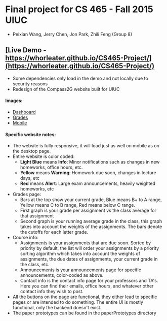 # Final project for CS 465 - Fall 2015 UIUC
- Peixian Wang, Jerry Chen, Jon Park, Zhili Feng (Group 8)

## [Live Demo - https://whorleater.github.io/CS465-Project/](https://whorleater.github.io/CS465-Project/)
- Some dependencies only load in the demo and not locally due to security reasons
- Redesign of the Compass2G website built for UIUC


#### Images:
- [Dashboard](https://raw.githubusercontent.com/Whorleater/CS465-Project/master/images/dashboard.png)
- [Grades](https://raw.githubusercontent.com/Whorleater/CS465-Project/master/images/grades.png)
- [Mobile](https://raw.githubusercontent.com/Whorleater/CS465-Project/master/images/mobile.png)

#### Specific website notes:
- The website is fully responsive, it will load just as well on mobile as on the desktop page. 
- Entire website is color coded:
    - __Light Blue__ means __Info__: Minor notifications such as changes in new homeworks, office hours, etc.
    - __Yellow__ means __Warning__: Homework due soon, changes in lecture days, etc
    - __Red__ means __Alert__: Large exam announcements, heavily weighted homeworks, etc
- Grades page:
    - Bars at the top show your current grade, Blue means B+ to A range, Yellow means C to B range, Red means below C range.
    - First graph is your grade per assignment vs the class average for that assignment
    - Second graph is your running average grade in the class, this graph takes into account the weights of the assignments. The bars denote the cutoffs for each letter grade.
- Course info:
    - Assignments is your assignments that are due soon. Sorted by priority by default, the list will order your assignments by a priority sorting algorithm which takes into account the weights of assignments, the due dates of assignments, your current grade in the class, etc. 
    - Announcements is your announcements page for specific announcements, color-coded as above. 
    - Contact info is the contact info page for your professors and TA's. Here you can find their emails, office hours, and whatever other contact info they wish to post. 
- All the buttons on the page are functional, they either lead to specific pages or are intended to do something. The entire UI is mostly functional, only the backend doesn't exist. 
- The paper prototypes can be found in the paperPrototypes directory

